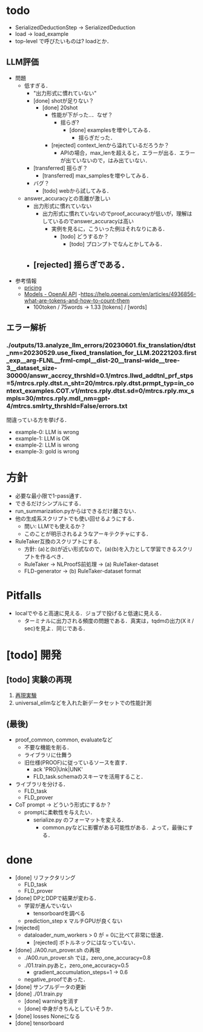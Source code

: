 # todo
* SerializedDeductionStep -> SerializedDeduction
* load -> load_example
* top-level で呼びたいものは? loadとか．


## LLM評価
* 問題
    - 低すぎる．
        * "出力形式に慣れていない"
        * [done] shotが足りない？
            - [done] 20shot
                - 性能が下がった..．なぜ？
                    * 揺らぎ?
                        * [done] examplesを増やしてみる．
                            - 揺らぎだった．
                * [rejected] context_lenから溢れているだろうか？
                    - APIの場合，max_lenを超えると，エラーが出る．エラーが出ていないので，はみ出ていない．
        * [transferred] 揺らぎ？
            - [transferred] max_samplesを増やしてみる．
        * バグ？
            - [todo] webから試してみる．
    - answer_accuracyとの乖離が激しい
        - 出力形式に慣れていない
            - 出力形式に慣れていないのでproof_accuracyが低いが，理解はしているのでanswer_accuracyは高い
                 - 実例を見るに，こういった例はそれなりにある．
                     * [todo] どうするか？
                         - [todo] プロンプトでなんとかしてみる．
        - [rejected] 揺らぎである．
            - 
* 参考情報
    - [pricing](https://openai.com/pricing)
    * [Models - OpenAI API](https://platform.openai.com/docs/models/model-endpoint-compatibility)
    -https://help.openai.com/en/articles/4936856-what-are-tokens-and-how-to-count-them
        - 100token / 75words -> 1.33 [tokens] / [words]

## エラー解析
### ./outputs/13.analyze_llm_errors/20230601.fix_translation/dtst_nm=20230529.use_fixed_translation_for_LLM.20221203.first_exp__arg-FLNL__frml-cmpl__dist-20__transl-wide__tree-3__dataset_size-30000/answr_accrcy_thrshld=0.1/mtrcs.llwd_addtnl_prf_stps=5/mtrcs.rply.dtst.n_sht=20/mtrcs.rply.dtst.prmpt_typ=in_context_examples.COT.v1/mtrcs.rply.dtst.sd=0/mtrcs.rply.mx_smpls=30/mtrcs.rply.mdl_nm=gpt-4/mtrcs.smlrty_thrshld=False/errors.txt
間違っている方を挙げる．
* example-0: LLM is wrong
* example-1: LLM is OK
* example-2: LLM is wrong
* example-3: gold is wrong




# 方針
* 必要な最小限で1-pass通す．
* できるだけシンプルにする．
* run_summarization.pyからはできるだけ離さない．
* 他の生成系スクリプトでも使い回せるようにする．
    - 問い: LLMでも使えるか？
    - このことが明示されるようなアーキテクチャにする．
* RuleTaker互換のスクリプトにする．
    - 方針: (a)と(b)が近い形式なので，(a)(b)を入力として学習できるスクリプトを作るべき．
    - RuleTaker -> NLProofS前処理 -> (a) RuleTaker-dataset
    - FLD-generator               -> (b) RuleTaker-dataset format



# Pitfalls
* localでやると高速に見える．ジョブで投げると低速に見える．
    - ターミナルに出力される頻度の問題である．真実は，tqdmの出力(X it / sec)を見よ．同じである．



# [todo] 開発

## [todo] 実験の再現
1. [再現実験](./experimental_logs.md)
1. universal_elimなどを入れた新データセットでの性能計測


## (最後)
* proof_common, common, evaluateなど
    - 不要な機能を削る．
    - ライブラリに仕舞う
    - 旧仕様(PROOF)に従っているソースを直す．
        - ack 'PRO|Unk|UNK'
        - FLD_task.schemaのスキーマを活用すること．
* ライブラリを分ける．
    - FLD_task
    - FLD_prover
* CoT prompt -> どういう形式にするか？
    - promptに柔軟性を与えたい．
        * serialize.py のフォーマットを変える．
            * common.pyなどに影響がある可能性がある．よって，最後にする．



# done
* [done] リファクタリング
    * FLD_task
    * FLD_prover
* [done] DPとDDPで結果が変わる．
    - 学習が進んでいない
        - tensorboardを調べる
    - prediction_step x マルチGPUが良くない
* [rejected]
    - dataloader_num_workers > 0 が = 0に比べて非常に低速．
        - [rejected] ボトルネックにはなっていない．
* [done] ./A00.run_prover.sh の再現
    - ./A00.run_prover.sh では，zero_one_accuracy=0.8
    - ./01.train.pyあと，zero_one_accuracy=0.5
        * gradient_accumulation_steps=1 -> 0.6
    - negative_proofであった．
* [done] サンプルデータの更新
* [done] ./01.train.py
    * [done] warningを消す
    * [done] 中身がきちんとしていそうか．
* [done] losses Noneになる
* [done] tensorboard
